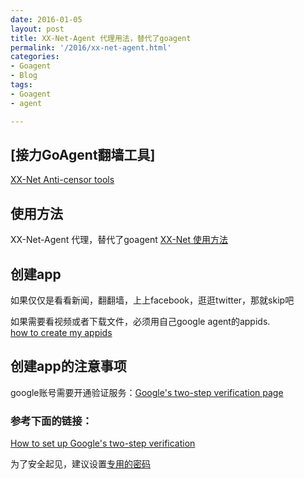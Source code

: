 ```yaml
---
date: 2016-01-05
layout: post
title: XX-Net-Agent 代理用法，替代了goagent
permalink: '/2016/xx-net-agent.html'
categories:
- Goagent
- Blog
tags:
- Goagent
- agent

---
```


## [接力GoAgent翻墙工具]
[XX-Net Anti-censor tools](https://github.com/XX-net/XX-Net)

## 使用方法
XX-Net-Agent 代理，替代了goagent [XX-Net 使用方法](https://github.com/XX-net/XX-Net/wiki/%E4%BD%BF%E7%94%A8%E6%96%B9%E6%B3%95)


## 创建app
如果仅仅是看看新闻，翻翻墙，上上facebook，逛逛twitter，那就skip吧

如果需要看视频或者下载文件，必须用自己google agent的appids.  
[how to create my appids](https://github.com/XX-net/XX-Net/wiki/how-to-create-my-appids)  


## 创建app的注意事项 
google账号需要开通验证服务：[Google's two-step verification page](https://www.google.com/landing/2step/)

### 参考下面的链接：
[How to set up Google's two-step verification](http://www.cnet.com/how-to/how-to-set-up-googles-two-step-verification/)

为了安全起见，建议设置[专用的密码](https://security.google.com/settings/security/apppasswords) 